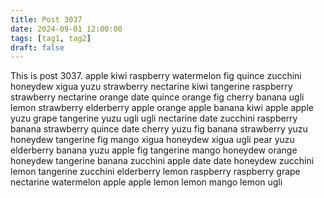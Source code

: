 ```yaml
---
title: Post 3037
date: 2024-09-01 12:00:00
tags: [tag1, tag2]
draft: false
---
```

This is post 3037.
apple
kiwi
raspberry
watermelon
fig
quince
zucchini
honeydew
xigua
yuzu
strawberry
nectarine
kiwi
tangerine
raspberry
strawberry
nectarine
orange
date
quince
orange
fig
cherry
banana
ugli
lemon
strawberry
elderberry
apple
orange
apple
banana
kiwi
apple
apple
yuzu
grape
tangerine
yuzu
ugli
ugli
nectarine
date
zucchini
raspberry
banana
strawberry
quince
date
cherry
yuzu
fig
banana
strawberry
yuzu
honeydew
tangerine
fig
mango
xigua
honeydew
xigua
ugli
pear
yuzu
elderberry
banana
yuzu
apple
fig
tangerine
mango
honeydew
orange
honeydew
tangerine
banana
zucchini
apple
date
date
honeydew
zucchini
lemon
tangerine
zucchini
elderberry
lemon
raspberry
raspberry
grape
nectarine
watermelon
apple
apple
lemon
lemon
mango
lemon
ugli
